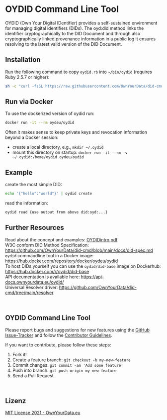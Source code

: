 # OYDID Command Line Tool

OYDID (Own Your Digital IDentifier) provides a self-sustained environment for managing digital identifiers (DIDs). The oyd:did method links the identifier cryptographically to the DID Document and through also cryptographically linked provenance information in a public log it ensures resolving to the latest valid version of the DID Document.

## Installation
Run the following command to copy `oydid.rb` into `~/bin/oydid` (requires Ruby 2.5.7 or higher):
```bash
sh -c "curl -fsSL https://raw.githubusercontent.com/OwnYourData/did-cmd/main/install.sh | sh"
```

## Run via Docker
To use the dockerized version of oydid run:
```bash
docker run -it --rm oydeu/oydid
```

Often it makes sense to keep private keys and revocation information beyond a Docker session:

* create a local directory, e.g., `mkdir ~/.oydid`
* mount this directory on startup: `docker run -it --rm -v ~/.oydid:/home/oydid oydeu/oydid`


## Example
create the most simple DID:
```bash
echo '{"hello":"world"}' | oydid create
```

read the information:
```bash
oydid read {use output from above did:oyd:...}
```

## Further Resources
Read about the concept and examples: [OYDIDintro.pdf](https://github.com/OwnYourData/did-cmd/blob/main/docs/OYDIDintro.pdf)    
W3C conform DID Method Specification: https://github.com/OwnYourData/did-cmd/blob/main/docs/did-spec.md    
`oydid` commandline tool in a Docker image: https://hub.docker.com/repository/docker/oydeu/oydid     
To host DIDs yourself you can use the `oydid/did-base` image on Dockerhub: https://hub.docker.com/r/oydid/did-base    
API documentation is available here: https://api-docs.ownyourdata.eu/oydid/    
Universal Resolver driver: https://github.com/OwnYourData/did-cmd/tree/main/resolver    


&nbsp;    

## OYDID Command Line Tool

Please report bugs and suggestions for new features using the [GitHub Issue-Tracker](https://github.com/OwnYourData/did-cmd/issues) and follow the [Contributor Guidelines](https://github.com/twbs/ratchet/blob/master/CONTRIBUTING.md).

If you want to contribute, please follow these steps:

1. Fork it!
2. Create a feature branch: `git checkout -b my-new-feature`
3. Commit changes: `git commit -am 'Add some feature'`
4. Push into branch: `git push origin my-new-feature`
5. Send a Pull Request

&nbsp;    

## Lizenz

[MIT License 2021 - OwnYourData.eu](https://raw.githubusercontent.com/OwnYourData/did-cmd/main/LICENSE)
